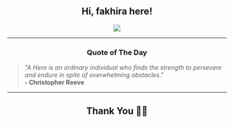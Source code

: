 <h2 align="center"> Hi, fakhira here!</h2>

<p align="center">
<a href="https://github.com/fakhiralkda" alt="github streak"><img src="https://dvst-streak.herokuapp.com/?user=fakhiralkda&theme=tokyonight&fire=DD472C"></a>
</p>

<hr>
<h3 align="center">Quote of The Day</h3>
<p align="center">
<blockquote>
<i>"A Hero is an ordinary individual who finds the strength to persevere and endure in spite of overwhelming obstacles."</i>
<br>
<b>- Christopher Reeve</b>
</blockquote>
</p>


<hr>
<h2 align="center">Thank You 🙏🏼</h2>
